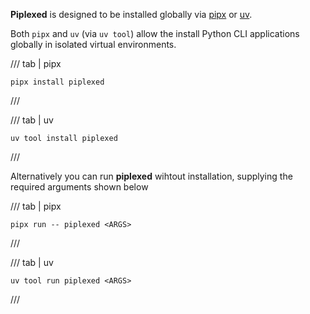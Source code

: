 **Piplexed** is designed to be installed globally via [pipx](https://github.com/pypa/pipx) or [uv](https://github.com/astral-sh/uv).

Both `pipx` and `uv` (via `uv tool`) allow the install Python CLI applications globally in isolated virtual environments.

/// tab | pipx

```console
pipx install piplexed
```
///

/// tab | uv

```console
uv tool install piplexed
```
///


Alternatively you can run **piplexed** wihtout installation, supplying the required arguments shown below


/// tab | pipx
```console
pipx run -- piplexed <ARGS>
```
///

/// tab | uv
```console
uv tool run piplexed <ARGS>
```
///